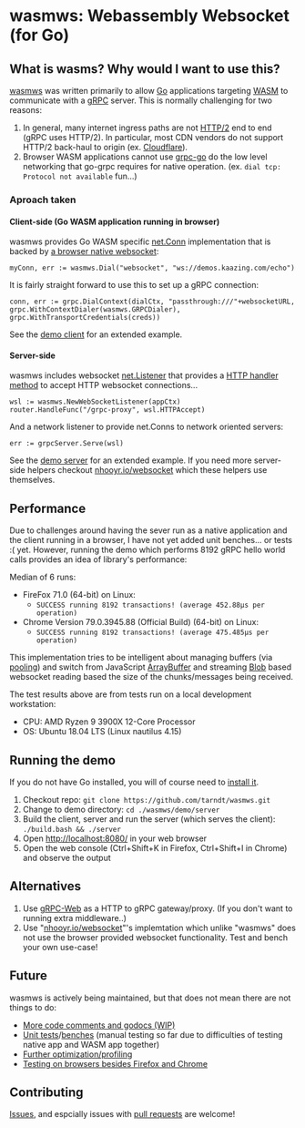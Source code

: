 # wasmws: Webassembly Websocket (for Go)

## What is wasms? Why would I want to use this?

[wasmws](https://github.com/tarndt/wasmws) was written primarily to allow [Go](https://golang.org/) applications targeting [WASM](https://en.wikipedia.org/wiki/WebAssembly) to communicate with a [gRPC](https://grpc.io/) server. This is normally challenging for two reasons: 

1. In general, many internet ingress paths are not [HTTP/2](https://en.wikipedia.org/wiki/HTTP/2) end to end (gRPC uses HTTP/2). In particular, most CDN vendors do not support HTTP/2 back-haul to origin (ex. [Cloudflare](https://support.cloudflare.com/hc/en-us/articles/214534978-Are-the-HTTP-2-or-SPDY-protocols-supported-between-Cloudflare-and-the-origin-server-)).
2. Browser WASM applications cannot use [grpc-go](https://github.com/grpc/grpc-go) do the low level networking that go-grpc requires for native operation. (ex. ``dial tcp: Protocol not available`` fun...)

### Aproach taken

#### Client-side (Go WASM application running in browser)
wasmws provides Go WASM specific [net.Conn](https://golang.org/pkg/net/#Conn) implementation that is backed by [a browser native websocket](https://developer.mozilla.org/en-US/docs/Web/API/WebSockets_API):
```
myConn, err := wasmws.Dial("websocket", "ws://demos.kaazing.com/echo")
```
It is fairly straight forward to use this to set up a gRPC connection:
```
conn, err := grpc.DialContext(dialCtx, "passthrough:///"+websocketURL, grpc.WithContextDialer(wasmws.GRPCDialer), grpc.WithTransportCredentials(creds))
```
See the [demo client](https://github.com/tarndt/wasmws/blob/master/demo/client/main.go) for an extended example.

#### Server-side
wasmws includes websocket [net.Listener](https://golang.org/pkg/net/#Listener) that provides a [HTTP handler method](https://golang.org/pkg/net/http/#HandlerFunc) to accept HTTP websocket connections...
```
wsl := wasmws.NewWebSocketListener(appCtx)
router.HandleFunc("/grpc-proxy", wsl.HTTPAccept)
```
And a network listener to provide net.Conns to network oriented servers:
```
err := grpcServer.Serve(wsl)
```	
See the [demo server](https://github.com/tarndt/wasmws/blob/master/demo/server/main.go) for an extended example. If you need more server-side helpers checkout [nhooyr.io/websocket](https://github.com/nhooyr/websocket) which these helpers use themselves.

## Performance

Due to challenges around having the sever run as a native application and the client running in a browser, I have not yet added unit benches... or tests :( yet. However, running the demo which performs 8192 gRPC hello world calls provides an idea of library's performance:

Median of 6 runs:

 * 	FireFox 71.0 (64-bit) on Linux:
     * ``SUCCESS running 8192 transactions! (average 452.88µs per operation)``
 * 	Chrome Version 79.0.3945.88 (Official Build) (64-bit) on Linux:
     * ``SUCCESS running 8192 transactions! (average 475.485µs per operation)``

This implementation tries to be intelligent about managing buffers (via [pooling](https://golang.org/pkg/sync/#Pool)) and switch from JavaScript [ArrayBuffer](https://developer.mozilla.org/en-US/docs/Web/JavaScript/Reference/Global_Objects/ArrayBuffer) and streaming [Blob](https://developer.mozilla.org/en-US/docs/Web/API/Blob) based websocket reading based the size of the chunks/messages being received.

The test results above are from tests run on a local development workstation:

 * CPU: AMD Ryzen 9 3900X 12-Core Processor
 * OS: Ubuntu 18.04 LTS (Linux nautilus 4.15)

## Running the demo

If you do not have Go installed, you will of course need to [install it](https://golang.org/doc/install).

1. Checkout repo: ``git clone https://github.com/tarndt/wasmws.git``
2. Change to demo directory: ``cd ./wasmws/demo/server``
3. Build the client, server and run the server (which serves the client): ``./build.bash && ./server``
4. Open [http://localhost:8080/](http://localhost:8080/) in your web browser
5. Open the web console (Ctrl+Shift+K in Firefox, Ctrl+Shift+I in Chrome) and observe the output
		
## Alternatives

1. Use [gRPC-Web](https://github.com/grpc/grpc-web) as a HTTP to gRPC gateway/proxy. (If you don't want to running extra middleware..)
2. Use "[nhooyr.io/websocket](https://github.com/nhooyr/websocket)"'s implemtation which unlike "wasmws" does not use the browser provided websocket functionality. Test and bench your own use-case!
		
## Future

wasmws is actively being maintained, but that does not mean there are not things to do:

* [More code comments and godocs (WIP)](https://github.com/tarndt/wasmws/issues/1)
* [Unit tests](https://github.com/tarndt/wasmws/issues/2)/[benches](https://github.com/tarndt/wasmws/issues/3) (manual testing so far due to difficulties of testing native app and WASM app together)
* [Further optimization/profiling](https://github.com/tarndt/wasmws/issues/4)
* [Testing on browsers besides Firefox and Chrome](https://github.com/tarndt/wasmws/issues/5)
		
## Contributing

[Issues](https://github.com/tarndt/wasmws/issues), and espcially issues with [pull requests](https://github.com/tarndt/wasmws/pulls) are welcome!
